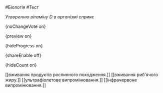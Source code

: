 #Біологія #Тест

*Утворенню вітаміну D в організмі сприяє*

{noChangeVote on}

{preview on}

{hideProgress on}

{shareEnable off}

{hideCount on}

[[вживання продуктів рослинного походження.]]
[[вживання риб'ячого жиру.]]
[[ультрафіолетове випромінювання.]]
[[інфрачервоне випромінювання.]]

